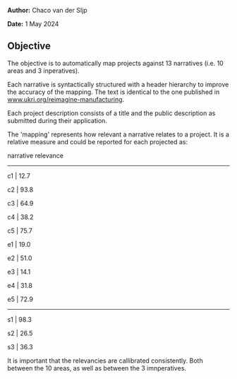 **Author:** Chaco van der SIjp

**Date:** 1 May 2024

## Objective

The objective is to automatically map projects against 13 narratives (i.e. 10 areas and 3 inperatives).

Each narrative is syntactically structured with a header hierarchy to improve the accuracy of the mapping. The text is identical to the one published in www.ukri.org/reimagine-manufacturing.

Each project description consists of a title and the public description as submitted during their application.

The 'mapping' represents how relevant a narrative relates to a project. It is a relative measure and could be reported for each projected as:

narrative	relevance

-----	-----	-----

c1	 |	12.7

c2	 |	93.8

c3	 |	64.9

c4	 |	38.2

c5	 |	75.7

e1	 |	19.0

e2	 |	51.0

e3	 |	14.1

e4	 |	31.8

e5	 |	72.9

-----	-----	-----

s1	 |	98.3

s2	 |	26.5

s3	 |	36.3


It is important that the relevancies are callibrated consistently. Both between the 10 areas, as well as between the 3 imnperatives.

